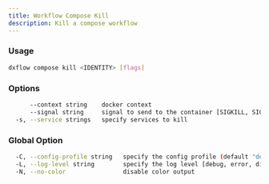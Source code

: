 ```yaml
---
title: Workflow Compose Kill 
description: Kill a compose workflow
---
```


### Usage

```bash
dxflow compose kill <IDENTITY> [flags]
```

### Options

```bash
      --context string    docker context
      --signal string     signal to send to the container [SIGKILL, SIGINT, ... ] (default "SIGKILL")
  -s, --service strings   specify services to kill
```

### Global Option

```bash
  -C, --config-profile string   specify the config profile (default "default")
  -L, --log-level string        specify the log level [debug, error, disabled] (default "disabled")
  -N, --no-color                disable color output
```

